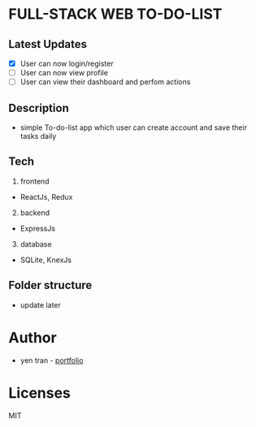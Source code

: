 # FULL-STACK WEB TO-DO-LIST

## Latest Updates

- [x] User can now login/register
- [ ] User can now view profile
- [ ] User can view their dashboard and perfom actions

## Description

- simple To-do-list app which user can create account and save their tasks daily

## Tech

1. frontend

- ReactJs, Redux

2. backend

- ExpressJs

3. database

- SQLite, KnexJs

## Folder structure

- update later

# Author

- yen tran - [portfolio]("http://portfolio-herku.herokuapp.com/")

# Licenses

MIT
